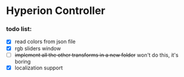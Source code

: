 # Hyperion Controller
### todo list:
- [x] read colors from json file
- [x] rgb sliders window  
- [ ] ~~implement all the other transforms in a new folder~~ won't do this, it's boring
- [x] localization support
